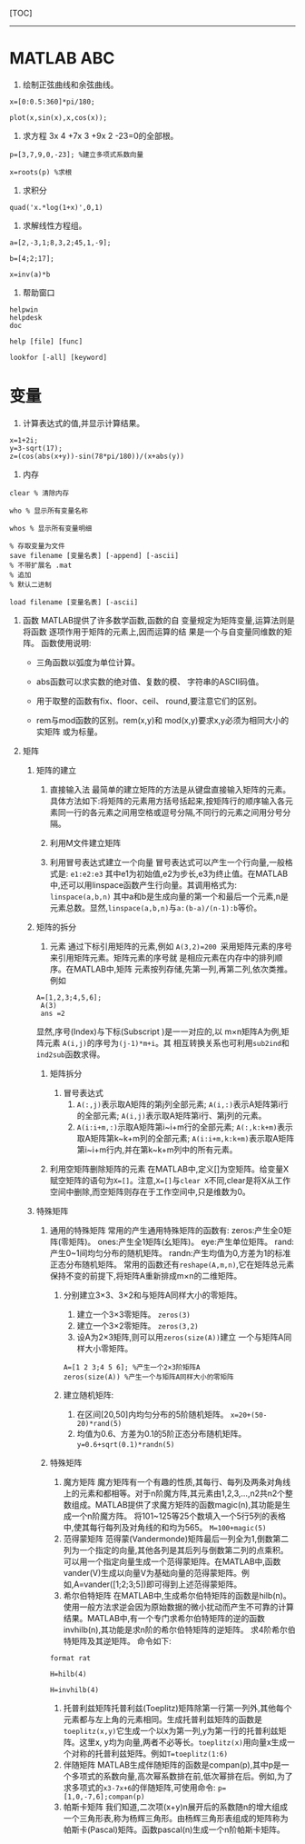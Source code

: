 [TOC]

----

# MATLAB ABC

1. 绘制正弦曲线和余弦曲线。
```
x=[0:0.5:360]*pi/180;

plot(x,sin(x),x,cos(x));
```

1. 求方程 3x 4 +7x 3 +9x 2 -23=0的全部根。
```
p=[3,7,9,0,-23]; %建立多项式系数向量

x=roots(p) %求根
```

1. 求积分
```
quad('x.*log(1+x)',0,1)
```

1. 求解线性方程组。
```
a=[2,-3,1;8,3,2;45,1,-9];

b=[4;2;17];

x=inv(a)*b
```

1. 帮助窗口 
```
helpwin
helpdesk
doc

help [file] [func]

lookfor [-all] [keyword]
```

# 变量

1. 计算表达式的值,并显示计算结果。
```
x=1+2i; 
y=3-sqrt(17); 
z=(cos(abs(x+y))-sin(78*pi/180))/(x+abs(y))
```

1. 内存
```
clear % 清除内存

who % 显示所有变量名称

whos % 显示所有变量明细 

% 存取变量为文件
save filename [变量名表] [-append] [-ascii]
% 不带扩展名 .mat
% 追加
% 默认二进制

load filename [变量名表] [-ascii]
```

1. 函数 
MATLAB提供了许多数学函数,函数的自 变量规定为矩阵变量,运算法则是将函数 逐项作用于矩阵的元素上,因而运算的结 果是一个与自变量同维数的矩阵。 
函数使用说明: 
    * 三角函数以弧度为单位计算。 

    * abs函数可以求实数的绝对值、复数的模、 字符串的ASCII码值。

    * 用于取整的函数有fix、floor、ceil、 round,要注意它们的区别。 

    * rem与mod函数的区别。rem(x,y)和 mod(x,y)要求x,y必须为相同大小的实矩阵 或为标量。

1. 矩阵
    1. 矩阵的建立
        1. 直接输入法
        最简单的建立矩阵的方法是从键盘直接输入矩阵的元素。具体方法如下:将矩阵的元素用方括号括起来,按矩阵行的顺序输入各元素同一行的各元素之间用空格或逗号分隔,不同行的元素之间用分号分隔。

        1. 利用M文件建立矩阵

        1. 利用冒号表达式建立一个向量
        冒号表达式可以产生一个行向量,一般格式是:
        `e1:e2:e3`
        其中e1为初始值,e2为步长,e3为终止值。在MATLAB中,还可以用linspace函数产生行向量。其调用格式为:
        `linspace(a,b,n)`
        其中a和b是生成向量的第一个和最后一个元素,n是元素总数。显然,`linspace(a,b,n)`与`a:(b-a)/(n-1):b`等价。

    1. 矩阵的拆分
        1. 元素
        通过下标引用矩阵的元素,例如 `A(3,2)=200 `采用矩阵元素的序号来引用矩阵元素。矩阵元素的序号就 是相应元素在内存中的排列顺序。在MATLAB中,矩阵 元素按列存储,先第一列,再第二列,依次类推。例如 
        ```
        A=[1,2,3;4,5,6];
         A(3) 
         ans =2 
         ```
         显然,序号(Index)与下标(Subscript )是一一对应的,以 m×n矩阵A为例,矩阵元素
         `A(i,j)`的序号为`(j-1)*m+i`。其 相互转换关系也可利用`sub2ind`和`ind2sub`函数求得。

        1. 矩阵拆分
            1. 冒号表达式
                1. `A(:,j)`表示取A矩阵的第j列全部元素;
                `A(i,:)`表示A矩阵第i行的全部元素;
                `A(i,j)`表示取A矩阵第i行、第j列的元素。
                1. `A(i:i+m,:)`示取A矩阵第i~i+m行的全部元素;
                `A(:,k:k+m)`表示取A矩阵第k~k+m列的全部元素;
                `A(i:i+m,k:k+m)`表示取A矩阵第i~i+m行内,并在第k~k+m列中的所有元素。

        1. 利用空矩阵删除矩阵的元素
        在MATLAB中,定义[]为空矩阵。给变量X赋空矩阵的语句为`X=[]`。注意,`X=[]`与`clear X`不同,clear是将X从工作空间中删除,而空矩阵则存在于工作空间中,只是维数为0。

    1. 特殊矩阵
        1. 通用的特殊矩阵
        常用的产生通用特殊矩阵的函数有:
        zeros:产生全0矩阵(零矩阵)。
        ones:产生全1矩阵(幺矩阵)。
        eye:产生单位矩阵。
        rand:产生0~1间均匀分布的随机矩阵。
        randn:产生均值为0,方差为1的标准正态分布随机矩阵。
        常用的函数还有`reshape(A,m,n)`,它在矩阵总元素保持不变的前提下,将矩阵A重新排成m×n的二维矩阵。

            1. 分别建立3×3、3×2和与矩阵A同样大小的零矩阵。
                1. 建立一个3×3零矩阵。
                `zeros(3)` 
                1. 建立一个3×2零矩阵。 
                `zeros(3,2)` 
                1. 设A为2×3矩阵,则可以用`zeros(size(A))`建立 一个与矩阵A同样大小零矩阵。
                ``` 
                A=[1 2 3;4 5 6]; %产生一个2×3阶矩阵A 
                zeros(size(A)) %产生一个与矩阵A同样大小的零矩阵
                ```

            1. 建立随机矩阵:
                1. 在区间[20,50]内均匀分布的5阶随机矩阵。
                `x=20+(50-20)*rand(5)`
                1. 均值为0.6、方差为0.1的5阶正态分布随机矩阵。
                `y=0.6+sqrt(0.1)*randn(5)`
        1. 特殊矩阵
            1. 魔方矩阵
            魔方矩阵有一个有趣的性质,其每行、每列及两条对角线上的元素和都相等。对于n阶魔方阵,其元素由1,2,3,...,n2共n2个整数组成。MATLAB提供了求魔方矩阵的函数magic(n),其功能是生成一个n阶魔方阵。
            将101~125等25个数填入一个5行5列的表格中,使其每行每列及对角线的和均为565。
            `M=100+magic(5)`
            1. 范得蒙矩阵
            范得蒙(Vandermonde)矩阵最后一列全为1,倒数第二列为一个指定的向量,其他各列是其后列与倒数第二列的点乘积。可以用一个指定向量生成一个范得蒙矩阵。在MATLAB中,函数vander(V)生成以向量V为基础向量的范得蒙矩阵。例如,A=vander([1;2;3;5])即可得到上述范得蒙矩阵。
            1. 希尔伯特矩阵
            在MATLAB中,生成希尔伯特矩阵的函数是hilb(n)。使用一般方法求逆会因为原始数据的微小扰动而产生不可靠的计算结果。MATLAB中,有一个专门求希尔伯特矩阵的逆的函数invhilb(n),其功能是求n阶的希尔伯特矩阵的逆矩阵。
            求4阶希尔伯特矩阵及其逆矩阵。
            命令如下:
            ```
            format rat

            H=hilb(4)

            H=invhilb(4)
            ```
            1. 托普利兹矩阵托普利兹(Toeplitz)矩阵除第一行第一列外,其他每个元素都与左上角的元素相同。生成托普利兹矩阵的函数是`toeplitz(x,y)`它生成一个以x为第一列,y为第一行的托普利兹矩阵。这里x, y均为向量,两者不必等长。`toeplitz(x)`用向量x生成一个对称的托普利兹矩阵。例如`T=toeplitz(1:6)`
            1. 伴随矩阵
            MATLAB生成伴随矩阵的函数是compan(p),其中p是一个多项式的系数向量,高次幂系数排在前,低次幂排在后。例如,为了求多项式的`x3-7x+6`的伴随矩阵,可使用命令:
            `p=[1,0,-7,6];compan(p)`
            1. 帕斯卡矩阵
            我们知道,二次项(x+y)n展开后的系数随n的增大组成一个三角形表,称为杨辉三角形。由杨辉三角形表组成的矩阵称为帕斯卡(Pascal)矩阵。函数pascal(n)生成一个n阶帕斯卡矩阵。

















